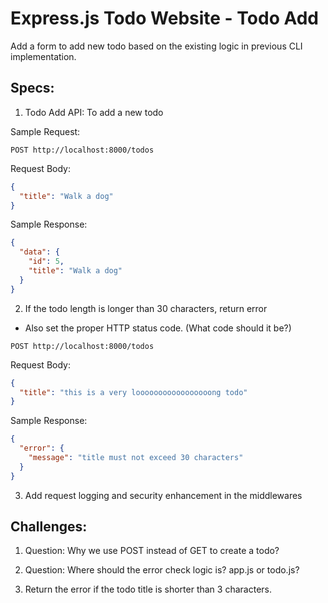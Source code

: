 # Express.js Todo Website - Todo Add

Add a form to add new todo based on the existing logic in previous CLI implementation.

## Specs:

1. Todo Add API: To add a new todo

Sample Request:

```
POST http://localhost:8000/todos
```

Request Body:

```json
{
  "title": "Walk a dog"
}
```

Sample Response:

```json
{
  "data": {
    "id": 5,
    "title": "Walk a dog"
  }
}
```

2. If the todo length is longer than 30 characters, return error

- Also set the proper HTTP status code. (What code should it be?)

```
POST http://localhost:8000/todos
```

Request Body:

```json
{
  "title": "this is a very looooooooooooooooong todo"
}
```

Sample Response:

```json
{
  "error": {
    "message": "title must not exceed 30 characters"
  }
}
```

3. Add request logging and security enhancement in the middlewares

## Challenges:

1. Question: Why we use POST instead of GET to create a todo?

2. Question: Where should the error check logic is? app.js or todo.js?

3. Return the error if the todo title is shorter than 3 characters.
